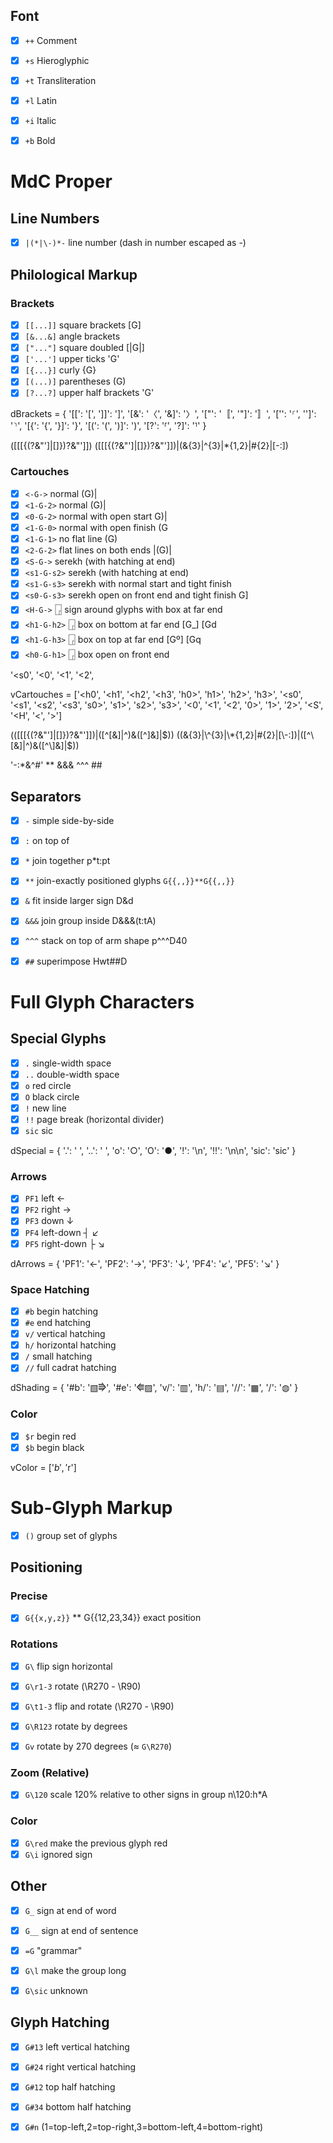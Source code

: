 

## Font
 - [x] `++`    Comment
 - [x] `+s`    Hieroglyphic
 - [x] `+t`    Transliteration
 - [x] `+l`    Latin
 - [x] `+i`    Italic
 - [x] `+b`    Bold


# MdC Proper


## Line Numbers
 - [x] `|(*|\-)*-`    line number (dash in number escaped as \-)


## Philological Markup

### Brackets
 - [x] `[[...]]`    square brackets    [G]
 - [x] `[&...&]`    angle brackets    <G>
 - [x] `["..."]`    square doubled [|G|]
 - [x] `['...']`    upper ticks    'G'
 - [x] `[{...}]`    curly    {G}
 - [x] `[(...)]`    parentheses    (G)
 - [x] `[?...?]`    upper half brackets    'G'

dBrackets = { '[[': '[', ']]': ']', '[&': '〈', '&]': '〉', '["': '〚', '"]': '〛', '[\'': '⸂', '\']': '⸃', '[{': '{', '}]': '}', '[(': '(', ')]': ')', '[?': '⸢', '?]': '⸣' }

(\[[\[\{\(\?&"']|[\]\}\)\?&"']\])
(\[[\[\{\(\?&"']|[\]\}\)\?&"']\])|(&{3}|\^{3}|\*{1,2}|#{2}|[\-:])

### Cartouches
 - [x] `<-G->`    normal    (G)|
 - [x] `<1-G-2>`    normal    (G)|
 - [x] `<0-G-2>`    normal with open start    G)|
 - [x] `<1-G-0>`    normal with open finish    (G
 - [x] `<1-G-1>`    no flat line    (G)
 - [x] `<2-G-2>`    flat lines on both ends    |(G)|
 - [x] `<S-G->`    serekh (with hatching at end)
 - [x] `<s1-G-s2>`    serekh (with hatching at end)
 - [x] `<s1-G-s3>`    serekh with normal start and tight finish
 - [x] `<s0-G-s3>`    serekh open on front end and tight finish    G]
 - [x] `<H-G->`    𓉗 sign around glyphs with box at far end
 - [x] `<h1-G-h2>`    𓉗 box on bottom at far end    [G_] [Gd
 - [x] `<h1-G-h3>`    𓉗 box on top at far end    [Gº] [Gq
 - [x] `<h0-G-h1>`    𓉗 box open on front end

'<s0', '<0', '<1', '<2', 

vCartouches = ['<h0', '<h1', '<h2', '<h3', 'h0>', 'h1>', 'h2>', 'h3>', '<s0', '<s1', '<s2', '<s3', 's0>', 's1>', 's2>', 's3>', '<0', '<1', '<2', '0>', '1>', '2>', '<S', '<H', '<', '>']

((\[[\[\{\(\?&"']|[\]\}\)\?&"']\])|([^\[&]|^)&([^\]&]|$))
((&{3}|\^{3}|\*{1,2}|#{2}|[\-:])|([^\[&]|^)&([^\]&]|$))

'-:*&^#'
** &&& ^^^ ##
 ## Separators
 - [x] `-`    simple side-by-side
 - [x] `:`    on top of
 - [x] `*`    join together    p*t:pt
 - [x] `**`    join-exactly positioned glyphs    `G{{,,}}**G{{,,}}`
 - [x] `&`    fit inside larger sign    D&d
 - [x] `&&&`    join group inside    D&&&(t:tA)
 - [x] `^^^`    stack on top of arm shape    p^^^D40
 - [x] `##`    superimpose    Hwt##D



# Full Glyph Characters

## Special Glyphs

- [x] `.`    single-width space
- [x] `..`    double-width space
- [x] `o`    red circle
- [x] `O`    black circle
- [x] `!`    new line
- [x] `!!`    page break (horizontal divider)
- [x] `sic`    sic

dSpecial = { '.': ' ', '..': '  ', 'o': '○', 'O': '●', '!': '\\n', '!!': '\\n\\n', 'sic': 'sic' }
### Arrows

- [x] `PF1`    left ←
- [x] `PF2`    right →
- [x] `PF3`    down ↓
- [x] `PF4`    left-down ┤ ↙︎
- [x] `PF5`    right-down ├ ↘︎

dArrows = { 'PF1': '←', 'PF2': '→', 'PF3': '↓', 'PF4': '↙︎', 'PF5': '↘︎' }

### Space Hatching
 - [x] `#b`    begin hatching
 - [x] `#e`    end hatching
 - [x] `v/`    vertical hatching
 - [x] `h/`    horizontal hatching
 - [x] `/`    small hatching
 - [x] `//`    full cadrat hatching

dShading = { '#b': '▧⭆', '#e': '⭅▨', 'v/': '▥', 'h/': '▤', '//': '▦', '/': '◍'  }

### Color
 - [x] `$r`    begin red
 - [x] `$b`    begin black

vColor = ['$b', '$r']

# Sub-Glyph Markup


- [x] `()`    group set of glyphs


## Positioning

### Precise
 - [x] `G{{x,y,z}}` ** G{{12,23,34}}    exact position

### Rotations
 - [x] `G\`    flip sign horizontal
 - [x] `G\r1-3`    rotate (\R270 - \R90)
 - [x] `G\t1-3`    flip and rotate (\\R270 - \\R90)
 - [x] `G\R123`    rotate by degrees
 - [x] `Gv`    rotate by 270 degrees (≈ `G\R270`)


### Zoom (Relative)
 - [x] `G\120`    scale 120% relative to other signs in group    n\120:h*A

### Color
 - [x] `G\red`    make the previous glyph red
 - [x] `G\i`    ignored sign

## Other
 - [x] `G_`    sign at end of word
 - [x] `G__`    sign at end of sentence
 - [x] `=G`    "grammar"
 - [x] `G\l`    make the group long
 - [x] `G\sic`    unknown


## Glyph Hatching
 - [x] `G#13`    left vertical hatching
 - [x] `G#24`    right vertical hatching
 - [x] `G#12`    top half hatching
 - [x] `G#34`    bottom half hatching
 - [x] `G#n`    (1=top-left,2=top-right,3=bottom-left,4=bottom-right)









